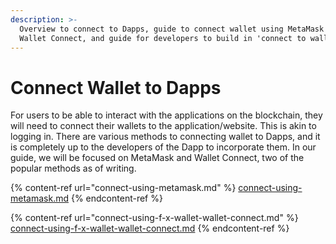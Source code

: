 ```yaml
---
description: >-
  Overview to connect to Dapps, guide to connect wallet using MetaMask and
  Wallet Connect, and guide for developers to build in 'connect to wallet' code
---
```


# Connect Wallet to Dapps

For users to be able to interact with the applications on the blockchain, they will need to connect their wallets to the application/website. This is akin to logging in. There are various methods to connecting wallet to Dapps, and it is completely up to the developers of the Dapp to incorporate them. In our guide, we will be focused on MetaMask and Wallet Connect, two of the popular methods as of writing.

{% content-ref url="connect-using-metamask.md" %}
[connect-using-metamask.md](connect-using-metamask.md)
{% endcontent-ref %}

{% content-ref url="connect-using-f-x-wallet-wallet-connect.md" %}
[connect-using-f-x-wallet-wallet-connect.md](connect-using-f-x-wallet-wallet-connect.md)
{% endcontent-ref %}
